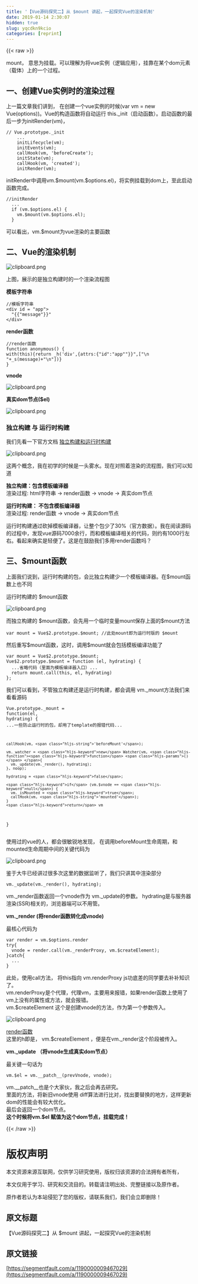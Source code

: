 ```yaml
---
title: '【Vue源码探究二】从 $mount 讲起，一起探究Vue的渲染机制' 
date: 2019-01-14 2:30:07
hidden: true
slug: yqcdkn9kcio
categories: [reprint]
---
```


{{< raw >}}

                    
<p>mount， 意思为挂载。可以理解为将vue实例（逻辑应用），挂靠在某个dom元素（载体）上的一个过程。</p>
<h2 id="articleHeader0">一、创建Vue实例时的渲染过程</h2>
<p>上一篇文章我们讲到， 在创建一个vue实例的时候(var vm = new Vue(options))。Vue的构造函数将自动运行 this._init（启动函数）。启动函数的最后一步为initRender(vm)，</p>
<div class="widget-codetool" style="display:none;">
      <div class="widget-codetool--inner">
      <span class="selectCode code-tool" data-toggle="tooltip" data-placement="top" title="" data-original-title="全选"></span>
      <span type="button" class="copyCode code-tool" data-toggle="tooltip" data-placement="top" data-clipboard-text="// Vue.prototype._init
    ...
    initLifecycle(vm);
    initEvents(vm);
    callHook(vm, 'beforeCreate');
    initState(vm);
    callHook(vm, 'created');
    initRender(vm);" title="" data-original-title="复制"></span>
      <span type="button" class="saveToNote code-tool" data-toggle="tooltip" data-placement="top" title="" data-original-title="放进笔记"></span>
      </div>
      </div><pre class="hljs less"><code><span class="hljs-comment">// Vue.prototype._init</span>
    ...
    <span class="hljs-selector-tag">initLifecycle</span>(vm);
    <span class="hljs-selector-tag">initEvents</span>(vm);
    <span class="hljs-selector-tag">callHook</span>(vm, <span class="hljs-string">'beforeCreate'</span>);
    <span class="hljs-selector-tag">initState</span>(vm);
    <span class="hljs-selector-tag">callHook</span>(vm, <span class="hljs-string">'created'</span>);
    <span class="hljs-selector-tag">initRender</span>(vm);</code></pre>
<p>initRender中调用vm.$mount(vm.$options.el)，将实例挂载到dom上，至此启动函数完成。</p>
<div class="widget-codetool" style="display:none;">
      <div class="widget-codetool--inner">
      <span class="selectCode code-tool" data-toggle="tooltip" data-placement="top" title="" data-original-title="全选"></span>
      <span type="button" class="copyCode code-tool" data-toggle="tooltip" data-placement="top" data-clipboard-text="//initRender
  ...
  if (vm.$options.el) {
    vm.$mount(vm.$options.el);
  }" title="" data-original-title="复制"></span>
      <span type="button" class="saveToNote code-tool" data-toggle="tooltip" data-placement="top" title="" data-original-title="放进笔记"></span>
      </div>
      </div><pre class="hljs lasso"><code><span class="hljs-comment">//initRender</span>
  <span class="hljs-params">...</span>
  <span class="hljs-keyword">if</span> (vm.$options.el) {
    vm.$mount(vm.$options.el);
  }</code></pre>
<p>可以看出，vm.$mount为vue渲染的主要函数</p>
<h2 id="articleHeader1">二、Vue的渲染机制</h2>
<p><span class="img-wrap"><img data-src="/img/bVNSij?w=1023&amp;h=761" src="https://static.alili.tech/img/bVNSij?w=1023&amp;h=761" alt="clipboard.png" title="clipboard.png" style="cursor: pointer; display: inline;"></span></p>
<p>上图，展示的是独立构建时的一个渲染流程图</p>
<p><strong>模板字符串</strong></p>
<div class="widget-codetool" style="display:none;">
      <div class="widget-codetool--inner">
      <span class="selectCode code-tool" data-toggle="tooltip" data-placement="top" title="" data-original-title="全选"></span>
      <span type="button" class="copyCode code-tool" data-toggle="tooltip" data-placement="top" data-clipboard-text="//模板字符串
<div id = &quot;app&quot;>
  "{{"message"}}"
</div>" title="" data-original-title="复制"></span>
      <span type="button" class="saveToNote code-tool" data-toggle="tooltip" data-placement="top" title="" data-original-title="放进笔记"></span>
      </div>
      </div><pre class="hljs axapta"><code><span class="hljs-comment">//模板字符串</span>
&lt;<span class="hljs-keyword">div</span> id = <span class="hljs-string">"app"</span>&gt;
  "{{"message"}}"
&lt;/<span class="hljs-keyword">div</span>&gt;</code></pre>
<p><strong>render函数</strong></p>
<div class="widget-codetool" style="display:none;">
      <div class="widget-codetool--inner">
      <span class="selectCode code-tool" data-toggle="tooltip" data-placement="top" title="" data-original-title="全选"></span>
      <span type="button" class="copyCode code-tool" data-toggle="tooltip" data-placement="top" data-clipboard-text="//render函数
function anonymous() {
with(this){return _h('div',{attrs:{&quot;id&quot;:&quot;app&quot;"}}",[&quot;\n  &quot;+_s(message)+&quot;\n&quot;])}
}" title="" data-original-title="复制"></span>
      <span type="button" class="saveToNote code-tool" data-toggle="tooltip" data-placement="top" title="" data-original-title="放进笔记"></span>
      </div>
      </div><pre class="hljs actionscript"><code><span class="hljs-comment">//render函数</span>
<span class="hljs-function"><span class="hljs-keyword">function</span> <span class="hljs-title">anonymous</span><span class="hljs-params">()</span> </span>{
<span class="hljs-keyword">with</span>(<span class="hljs-keyword">this</span>){<span class="hljs-keyword">return</span> _h(<span class="hljs-string">'div'</span>,{attrs:{<span class="hljs-string">"id"</span>:<span class="hljs-string">"app"</span>"}}",[<span class="hljs-string">"\n  "</span>+_s(message)+<span class="hljs-string">"\n"</span>])}
}</code></pre>
<p><strong>vnode</strong></p>
<p><span class="img-wrap"><img data-src="/img/bVNSwj?w=278&amp;h=367" src="https://static.alili.tech/img/bVNSwj?w=278&amp;h=367" alt="clipboard.png" title="clipboard.png" style="cursor: pointer; display: inline;"></span></p>
<p><strong>真实dom节点($el)</strong></p>
<p><span class="img-wrap"><img data-src="/img/bVNSwT?w=146&amp;h=56" src="https://static.alili.tech/img/bVNSwT?w=146&amp;h=56" alt="clipboard.png" title="clipboard.png" style="cursor: pointer; display: inline;"></span></p>
<h3 id="articleHeader2">独立构建 与 运行时构建</h3>
<p>我们先看一下官方文档 <a href="https://cn.vuejs.org/v2/guide/installation.html#%E7%8B%AC%E7%AB%8B%E6%9E%84%E5%BB%BA-vs-%E8%BF%90%E8%A1%8C%E6%97%B6%E6%9E%84%E5%BB%BA" rel="nofollow noreferrer" target="_blank">独立构建和运行时构建</a></p>
<p><span class="img-wrap"><img data-src="/img/bVNSxk?w=906&amp;h=310" src="https://static.alili.tech/img/bVNSxk?w=906&amp;h=310" alt="clipboard.png" title="clipboard.png" style="cursor: pointer; display: inline;"></span></p>
<p>这两个概念，我在初学的时候是一头雾水。现在对照着渲染的流程图，我们可以知道</p>
<p><strong>独立构建：包含模板编译器</strong><br>渲染过程:  html字符串 → render函数 → vnode → 真实dom节点</p>
<p><strong>运行时构建： 不包含模板编译器</strong><br>渲染过程:  render函数 → vnode → 真实dom节点</p>
<p>运行时构建通过砍掉模板编译器，让整个包少了30%（官方数据）。我在阅读源码的过程中，发现vue源码7000余行，而和模板编译相关的代码，则约有1000行左右。看起来确实是轻便了。这是在鼓励我们多用render函数吗？</p>
<h2 id="articleHeader3">三、$mount函数</h2>
<p>上面我们说到，运行时构建的包，会比独立构建少一个模板编译器。在$mount函数上也不同</p>
<p>运行时构建的 $mount函数</p>
<p><span class="img-wrap"><img data-src="/img/bVNSz7?w=510&amp;h=160" src="https://static.alili.tech/img/bVNSz7?w=510&amp;h=160" alt="clipboard.png" title="clipboard.png" style="cursor: pointer; display: inline;"></span></p>
<p>而独立构建的 $mount函数，会先用一个临时变量mount保存上面的$mount方法</p>
<div class="widget-codetool" style="display:none;">
      <div class="widget-codetool--inner">
      <span class="selectCode code-tool" data-toggle="tooltip" data-placement="top" title="" data-original-title="全选"></span>
      <span type="button" class="copyCode code-tool" data-toggle="tooltip" data-placement="top" data-clipboard-text="var mount = Vue$2.prototype.$mount;  //此处mount即为运行时版的 $mount" title="" data-original-title="复制"></span>
      <span type="button" class="saveToNote code-tool" data-toggle="tooltip" data-placement="top" title="" data-original-title="放进笔记"></span>
      </div>
      </div><pre class="hljs awk"><code style="word-break: break-word; white-space: initial;">var mount = Vue<span class="hljs-variable">$2</span>.prototype.<span class="hljs-variable">$mount</span>;  <span class="hljs-regexp">//</span>此处mount即为运行时版的 <span class="hljs-variable">$mount</span></code></pre>
<p>然后重写$mount函数，这时，调用$mount就会包括模板编译功能了</p>
<div class="widget-codetool" style="display:none;">
      <div class="widget-codetool--inner">
      <span class="selectCode code-tool" data-toggle="tooltip" data-placement="top" title="" data-original-title="全选"></span>
      <span type="button" class="copyCode code-tool" data-toggle="tooltip" data-placement="top" data-clipboard-text="var mount = Vue$2.prototype.$mount;
Vue$2.prototype.$mount = function (el, hydrating) {
  ...省略代码（里面为模板编译器入口）...
  return mount.call(this, el, hydrating)
};
" title="" data-original-title="复制"></span>
      <span type="button" class="saveToNote code-tool" data-toggle="tooltip" data-placement="top" title="" data-original-title="放进笔记"></span>
      </div>
      </div><pre class="hljs php"><code><span class="hljs-keyword">var</span> mount = Vue$<span class="hljs-number">2.</span>prototype.$mount;
Vue$<span class="hljs-number">2.</span>prototype.$mount = <span class="hljs-function"><span class="hljs-keyword">function</span> <span class="hljs-params">(el, hydrating)</span> </span>{
  ...省略代码（里面为模板编译器入口）...
  <span class="hljs-keyword">return</span> mount.call(this, el, hydrating)
};
</code></pre>
<p>我们可以看到，不管独立构建还是运行时构建，都会调用 vm._mount方法我们来看看源码</p>
<div class="widget-codetool" style="display:none;">
      <div class="widget-codetool--inner">
      <span class="selectCode code-tool" data-toggle="tooltip" data-placement="top" title="" data-original-title="全选"></span>
      <span type="button" class="copyCode code-tool" data-toggle="tooltip" data-placement="top" data-clipboard-text="Vue.prototype._mount = function(el, hydrating) {
    ...一些防止运行时的包，却用了template的报错代码...


    callHook(vm, 'beforeMount');

    vm._watcher = new Watcher(vm, function () {
      vm._update(vm._render(), hydrating);
    }, noop);
    
    hydrating = false;

    if (vm.$vnode == null) {
      vm._isMounted = true;
      callHook(vm, 'mounted');
    }
    return vm    
    
}" title="" data-original-title="复制"></span>
      <span type="button" class="saveToNote code-tool" data-toggle="tooltip" data-placement="top" title="" data-original-title="放进笔记"></span>
      </div>
      </div><pre class="hljs php"><code>Vue.prototype._mount = <span class="hljs-function"><span class="hljs-keyword">function</span><span class="hljs-params">(el, hydrating)</span> </span>{
    ...一些防止运行时的包，却用了template的报错代码...


    callHook(vm, <span class="hljs-string">'beforeMount'</span>);

    vm._watcher = <span class="hljs-keyword">new</span> Watcher(vm, <span class="hljs-function"><span class="hljs-keyword">function</span> <span class="hljs-params">()</span> </span>{
      vm._update(vm._render(), hydrating);
    }, noop);
    
    hydrating = <span class="hljs-keyword">false</span>;

    <span class="hljs-keyword">if</span> (vm.$vnode == <span class="hljs-keyword">null</span>) {
      vm._isMounted = <span class="hljs-keyword">true</span>;
      callHook(vm, <span class="hljs-string">'mounted'</span>);
    }
    <span class="hljs-keyword">return</span> vm    
    
}</code></pre>
<p>使用过的vue的人，都会很敏锐地发现， 在调用beforeMount生命周期，和mounted生命周期中间的关键代码为</p>
<p><span class="img-wrap"><img data-src="/img/bVNSPS?w=447&amp;h=112" src="https://static.alili.tech/img/bVNSPS?w=447&amp;h=112" alt="clipboard.png" title="clipboard.png" style="cursor: pointer; display: inline;"></span></p>
<p>鉴于大牛已经讲过很多次这里的数据监听了，我们只讲其中渲染部分</p>
<div class="widget-codetool" style="display:none;">
      <div class="widget-codetool--inner">
      <span class="selectCode code-tool" data-toggle="tooltip" data-placement="top" title="" data-original-title="全选"></span>
      <span type="button" class="copyCode code-tool" data-toggle="tooltip" data-placement="top" data-clipboard-text="vm._update(vm._render(), hydrating);" title="" data-original-title="复制"></span>
      <span type="button" class="saveToNote code-tool" data-toggle="tooltip" data-placement="top" title="" data-original-title="放进笔记"></span>
      </div>
      </div><pre class="hljs css"><code style="word-break: break-word; white-space: initial;"><span class="hljs-selector-tag">vm</span><span class="hljs-selector-class">._update</span>(<span class="hljs-selector-tag">vm</span><span class="hljs-selector-class">._render</span>(), <span class="hljs-selector-tag">hydrating</span>);</code></pre>
<p>vm._render函数返回一个vnode作为 vm._update的参数。  hydrating是与服务器渲染(SSR)相关的，浏览器端可以不用管。</p>
<p><strong>vm._render  (将render函数转化成vnode)</strong></p>
<p>最核心代码为</p>
<div class="widget-codetool" style="display:none;">
      <div class="widget-codetool--inner">
      <span class="selectCode code-tool" data-toggle="tooltip" data-placement="top" title="" data-original-title="全选"></span>
      <span type="button" class="copyCode code-tool" data-toggle="tooltip" data-placement="top" data-clipboard-text="var render = vm.$options.render
try{
  vnode = render.call(vm._renderProxy, vm.$createElement);
}catch{
  ...
}" title="" data-original-title="复制"></span>
      <span type="button" class="saveToNote code-tool" data-toggle="tooltip" data-placement="top" title="" data-original-title="放进笔记"></span>
      </div>
      </div><pre class="hljs mel"><code>var <span class="hljs-keyword">render</span> = vm.$options.<span class="hljs-keyword">render</span>
try{
  vnode = <span class="hljs-keyword">render</span>.call(vm._renderProxy, vm.$createElement);
}<span class="hljs-keyword">catch</span>{
  ...
}</code></pre>
<p>此处，使用call方法， 将this指向 vm.renderProxy js功底差的同学要去补补知识了。  <br>vm.renderProxy是个代理，代理vm，主要用来报错，如果render函数上使用了vm上没有的属性或方法，就会报错。<br>vm.$createElement 这个是创建vnode的方法，作为第一个参数传入。</p>
<p><span class="img-wrap"><img data-src="/img/bVNSVq?w=867&amp;h=458" src="https://static.alili.tech/img/bVNSVq?w=867&amp;h=458" alt="clipboard.png" title="clipboard.png" style="cursor: pointer; display: inline;"></span></p>
<p><a href="https://cn.vuejs.org/v2/guide/render-function.html" rel="nofollow noreferrer" target="_blank">render函数</a><br>这里的h即是， vm.$createElement ，便是在vm._render这个阶段被传入。</p>
<p><strong>vm._update （将vnode生成真实dom节点）</strong></p>
<p>最关键一句话为</p>
<div class="widget-codetool" style="display:none;">
      <div class="widget-codetool--inner">
      <span class="selectCode code-tool" data-toggle="tooltip" data-placement="top" title="" data-original-title="全选"></span>
      <span type="button" class="copyCode code-tool" data-toggle="tooltip" data-placement="top" data-clipboard-text=" vm.$el = vm.__patch__(prevVnode, vnode);" title="" data-original-title="复制"></span>
      <span type="button" class="saveToNote code-tool" data-toggle="tooltip" data-placement="top" title="" data-original-title="放进笔记"></span>
      </div>
      </div><pre class="hljs autoit"><code style="word-break: break-word; white-space: initial;"> vm.$el = vm.__patch__(prevVnode, vnode)<span class="hljs-comment">;</span></code></pre>
<p>vm.__patch__也是个大家伙，我之后会再去研究。<br>里面的方法，将新旧vnode使用 diff算法进行比对，找出要替换的地方，这样更新dom的性能会有较大优化。<br>最后会返回一个dom节点。<br><strong>这个时候将vm.$el 赋值为这个dom节点，挂载完成！</strong></p>

                
{{< /raw >}}

# 版权声明
本文资源来源互联网，仅供学习研究使用，版权归该资源的合法拥有者所有，

本文仅用于学习、研究和交流目的。转载请注明出处、完整链接以及原作者。

原作者若认为本站侵犯了您的版权，请联系我们，我们会立即删除！

## 原文标题
【Vue源码探究二】从 $mount 讲起，一起探究Vue的渲染机制

## 原文链接
[https://segmentfault.com/a/1190000009467029](https://segmentfault.com/a/1190000009467029)


